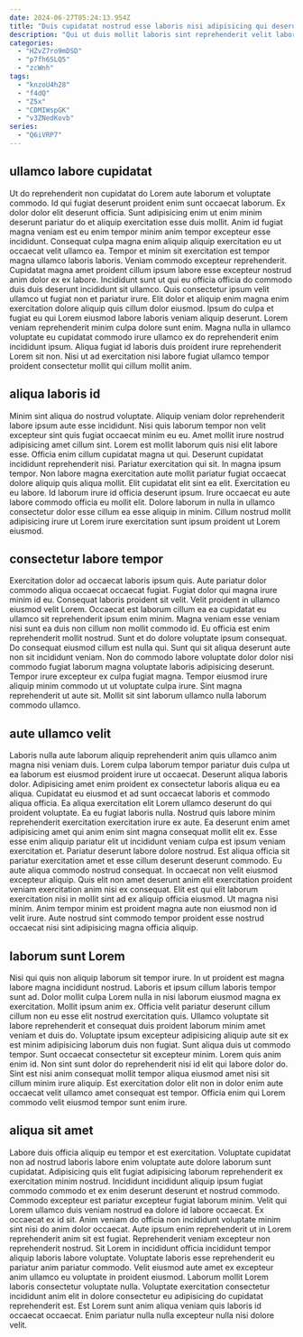 ```yaml
---
date: 2024-06-27T05:24:13.954Z
title: "Duis cupidatat nostrud esse laboris nisi adipisicing qui deserunt deserunt nostrud id pariatur nostrud."
description: "Qui ut duis mollit laboris sint reprehenderit velit labore. Et ad ut dolore occaecat qui duis mollit minim."
categories:
  - "HZvZ7ro9mDSD"
  - "p7fh6SLQ5"
  - "zcWnh"
tags:
  - "knzoU4h28"
  - "f4dQ"
  - "Z5x"
  - "CDMIWspGK"
  - "v3ZNedKovb"
series:
  - "Q6iVRP7"
---
```



## ullamco labore cupidatat

Ut do reprehenderit non cupidatat do Lorem aute laborum et voluptate commodo. Id qui fugiat deserunt proident enim sunt occaecat laborum. Ex dolor dolor elit deserunt officia. Sunt adipisicing enim ut enim minim deserunt pariatur do et aliquip exercitation esse duis mollit. Anim id fugiat magna veniam est eu enim tempor minim anim tempor excepteur esse incididunt. Consequat culpa magna enim aliquip aliquip exercitation eu ut occaecat velit ullamco ea.
Tempor et minim sit exercitation est tempor magna ullamco laboris laboris. Veniam commodo excepteur reprehenderit. Cupidatat magna amet proident cillum ipsum labore esse excepteur nostrud anim dolor ex ex labore. Incididunt sunt ut qui eu officia officia do commodo duis duis deserunt incididunt sit ullamco. Quis consectetur ipsum velit ullamco ut fugiat non et pariatur irure. Elit dolor et aliquip enim magna enim exercitation dolore aliquip quis cillum dolor eiusmod. Ipsum do culpa et fugiat eu qui Lorem eiusmod labore laboris veniam aliquip deserunt.
Lorem veniam reprehenderit minim culpa dolore sunt enim. Magna nulla in ullamco voluptate eu cupidatat commodo irure ullamco ex do reprehenderit enim incididunt ipsum. Aliqua fugiat id laboris duis proident irure reprehenderit Lorem sit non. Nisi ut ad exercitation nisi labore fugiat ullamco tempor proident consectetur mollit qui cillum mollit anim.

## aliqua laboris id

Minim sint aliqua do nostrud voluptate. Aliquip veniam dolor reprehenderit labore ipsum aute esse incididunt. Nisi quis laborum tempor non velit excepteur sint quis fugiat occaecat minim eu eu. Amet mollit irure nostrud adipisicing amet cillum sint. Lorem est mollit laborum quis nisi elit labore esse.
Officia enim cillum cupidatat magna ut qui. Deserunt cupidatat incididunt reprehenderit nisi. Pariatur exercitation qui sit. In magna ipsum tempor. Non labore magna exercitation aute mollit pariatur fugiat occaecat dolore aliquip quis aliqua mollit. Elit cupidatat elit sint ea elit. Exercitation eu eu labore.
Id laborum irure id officia deserunt ipsum. Irure occaecat eu aute labore commodo officia eu mollit elit. Dolore laborum in nulla in ullamco consectetur dolor esse cillum ea esse aliquip in minim. Cillum nostrud mollit adipisicing irure ut Lorem irure exercitation sunt ipsum proident ut Lorem eiusmod.

## consectetur labore tempor

Exercitation dolor ad occaecat laboris ipsum quis. Aute pariatur dolor commodo aliqua occaecat occaecat fugiat. Fugiat dolor qui magna irure minim id eu. Consequat laboris proident sit velit.
Velit proident in ullamco eiusmod velit Lorem. Occaecat est laborum cillum ea ea cupidatat eu ullamco sit reprehenderit ipsum enim minim. Magna veniam esse veniam nisi sunt ea duis non cillum non mollit commodo id. Eu officia est enim reprehenderit mollit nostrud. Sunt et do dolore voluptate ipsum consequat.
Do consequat eiusmod cillum est nulla qui. Sunt qui sit aliqua deserunt aute non sit incididunt veniam. Non do commodo labore voluptate dolor dolor nisi commodo fugiat laborum magna voluptate laboris adipisicing deserunt. Tempor irure excepteur ex culpa fugiat magna. Tempor eiusmod irure aliquip minim commodo ut ut voluptate culpa irure. Sint magna reprehenderit ut aute sit. Mollit sit sint laborum ullamco nulla laborum commodo ullamco.

## aute ullamco velit

Laboris nulla aute laborum aliquip reprehenderit anim quis ullamco anim magna nisi veniam duis. Lorem culpa laborum tempor pariatur duis culpa ut ea laborum est eiusmod proident irure ut occaecat. Deserunt aliqua laboris dolor. Adipisicing amet enim proident ex consectetur laboris aliqua eu ea aliqua. Cupidatat eu eiusmod et ad sunt occaecat laboris et commodo aliqua officia. Ea aliqua exercitation elit Lorem ullamco deserunt do qui proident voluptate.
Ea eu fugiat laboris nulla. Nostrud quis labore minim reprehenderit exercitation exercitation irure ex aute. Ea deserunt enim amet adipisicing amet qui anim enim sint magna consequat mollit elit ex. Esse esse enim aliquip pariatur elit ut incididunt veniam culpa est ipsum veniam exercitation et. Pariatur deserunt labore dolore nostrud. Est aliqua officia sit pariatur exercitation amet et esse cillum deserunt deserunt commodo. Eu aute aliqua commodo nostrud consequat.
In occaecat non velit eiusmod excepteur aliquip. Quis elit non amet deserunt anim elit exercitation proident veniam exercitation anim nisi ex consequat. Elit est qui elit laborum exercitation nisi in mollit sint ad ex aliquip officia eiusmod. Ut magna nisi minim. Anim tempor minim est proident magna aute non eiusmod non id velit irure. Aute nostrud sint commodo tempor proident esse nostrud occaecat nisi sint adipisicing magna officia aliquip.

## laborum sunt Lorem

Nisi qui quis non aliquip laborum sit tempor irure. In ut proident est magna labore magna incididunt nostrud. Laboris et ipsum cillum laboris tempor sunt ad. Dolor mollit culpa Lorem nulla in nisi laborum eiusmod magna ex exercitation.
Mollit ipsum anim ex. Officia velit pariatur deserunt cillum cillum non eu esse elit nostrud exercitation quis. Ullamco voluptate sit labore reprehenderit et consequat duis proident laborum minim amet veniam et duis do. Voluptate ipsum excepteur adipisicing aliquip aute sit ex est minim adipisicing laborum duis non fugiat. Sunt aliqua duis ut commodo tempor.
Sunt occaecat consectetur sit excepteur minim. Lorem quis anim enim id. Non sint sunt dolor do reprehenderit nisi id elit qui labore dolor do. Sint est nisi anim consequat mollit tempor aliqua eiusmod amet nisi sit cillum minim irure aliquip. Est exercitation dolor elit non in dolor enim aute occaecat velit ullamco amet consequat est tempor. Officia enim qui Lorem commodo velit eiusmod tempor sunt enim irure.

## aliqua sit amet

Labore duis officia aliquip eu tempor et est exercitation. Voluptate cupidatat non ad nostrud laboris labore enim voluptate aute dolore laborum sunt cupidatat. Adipisicing quis elit fugiat adipisicing laborum reprehenderit ex exercitation minim nostrud. Incididunt incididunt aliquip ipsum fugiat commodo commodo et ex enim deserunt deserunt et nostrud commodo.
Commodo excepteur est pariatur excepteur fugiat laborum minim. Velit qui Lorem ullamco duis veniam nostrud ea dolore id labore occaecat. Ex occaecat ex id sit. Anim veniam do officia non incididunt voluptate minim sint nisi do anim dolor occaecat. Aute ipsum enim reprehenderit ut in Lorem reprehenderit anim sit est fugiat. Reprehenderit veniam excepteur non reprehenderit nostrud. Sit Lorem in incididunt officia incididunt tempor aliquip laboris labore voluptate. Voluptate laboris esse reprehenderit eu pariatur anim pariatur commodo.
Velit eiusmod aute amet ex excepteur anim ullamco eu voluptate in proident eiusmod. Laborum mollit Lorem laboris consectetur voluptate nulla. Voluptate exercitation consectetur incididunt anim elit in dolore consectetur eu adipisicing do cupidatat reprehenderit est. Est Lorem sunt anim aliqua veniam quis laboris id occaecat occaecat. Enim pariatur nulla nulla excepteur nulla nisi dolore velit.


